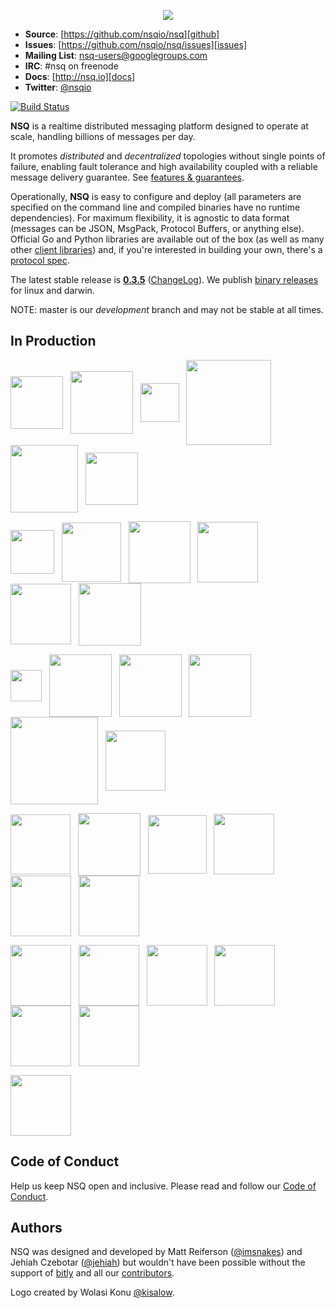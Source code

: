 <p align="center"><img src="http://nsq.io/static/img/nsq_blue.png"/></p>

 * **Source**: [https://github.com/nsqio/nsq][github]
 * **Issues**: [https://github.com/nsqio/nsq/issues][issues]
 * **Mailing List**: [nsq-users@googlegroups.com](https://groups.google.com/d/forum/nsq-users)
 * **IRC**: #nsq on freenode
 * **Docs**: [http://nsq.io][docs]
 * **Twitter**: [@nsqio][nsqio_twitter]

[![Build Status](https://secure.travis-ci.org/nsqio/nsq.svg?branch=master)](http://travis-ci.org/nsqio/nsq)

**NSQ** is a realtime distributed messaging platform designed to operate at scale, handling
billions of messages per day.

It promotes *distributed* and *decentralized* topologies without single points of failure,
enabling fault tolerance and high availability coupled with a reliable message delivery
guarantee.  See [features & guarantees][features_guarantees].

Operationally, **NSQ** is easy to configure and deploy (all parameters are specified on the command
line and compiled binaries have no runtime dependencies). For maximum flexibility, it is agnostic to
data format (messages can be JSON, MsgPack, Protocol Buffers, or anything else). Official Go and
Python libraries are available out of the box (as well as many other [client
libraries][client_libraries]) and, if you're interested in building your own, there's a [protocol
spec][protocol].

The latest stable release is **[0.3.5][latest_tag]** ([ChangeLog][changelog]). We publish [binary
releases][installing] for linux and darwin.

NOTE: master is our *development* branch and may not be stable at all times.

## In Production

<a href="http://bitly.com"><img src="http://nsq.io/static/img/bitly_logo.png" width="84" align="middle"/></a>&nbsp;&nbsp;
<a href="http://life360.com"><img src="http://nsq.io/static/img/life360_logo.png" width="100" align="middle"/></a>&nbsp;&nbsp;
<a href="http://hailocab.com"><img src="http://nsq.io/static/img/hailo_logo.png" width="62" align="middle"/></a>&nbsp;&nbsp;
<a href="http://simplereach.com"><img src="http://nsq.io/static/img/simplereach_logo.png" width="136" align="middle"/></a>&nbsp;&nbsp;
<a href="http://moz.com"><img src="http://nsq.io/static/img/moz_logo.png" width="108" align="middle"/></a>&nbsp;&nbsp;
<a href="http://path.com"><img src="http://nsq.io/static/img/path_logo.png" width="84" align="middle"/></a><br/>

<a href="http://segment.io"><img src="http://nsq.io/static/img/segmentio_logo.png" width="70" align="middle"/></a>&nbsp;&nbsp;
<a href="http://eventful.com"><img src="http://nsq.io/static/img/eventful_logo.png" width="95" align="middle"/></a>&nbsp;&nbsp;
<a href="http://energyhub.com"><img src="http://nsq.io/static/img/energyhub_logo.png" width="99" align="middle"/></a>&nbsp;&nbsp;
<a href="https://project-fifo.net"><img src="http://nsq.io/static/img/project_fifo.png" width="97" align="middle"/></a>&nbsp;&nbsp;
<a href="http://trendrr.com"><img src="http://nsq.io/static/img/trendrr_logo.png" width="97" align="middle"/></a>&nbsp;&nbsp;
<a href="http://reonomy.com"><img src="http://nsq.io/static/img/reonomy_logo.png" width="100" align="middle"/></a><br/>

<a href="http://hw-ops.com"><img src="http://nsq.io/static/img/heavy_water.png" width="50" align="middle"/></a>&nbsp;&nbsp;
<a href="http://lytics.io"><img src="http://nsq.io/static/img/lytics.png" width="100" align="middle"/></a>&nbsp;&nbsp;
<a href="http://mediaforge.com"><img src="http://nsq.io/static/img/rakuten.png" width="100" align="middle"/></a>&nbsp;&nbsp;
<a href="http://socialradar.com"><img src="http://nsq.io/static/img/socialradar_logo.png" width="100" align="middle"/></a>&nbsp;&nbsp;
<a href="http://wistia.com"><img src="http://nsq.io/static/img/wistia_logo.png" width="140" align="middle"/></a>&nbsp;&nbsp;
<a href="http://stripe.com"><img src="http://nsq.io/static/img/stripe_logo.png" width="96" align="middle"/></a><br/>

<a href="http://soundest.com"><img src="http://nsq.io/static/img/soundest_logo.png" width="96" align="middle"/></a>&nbsp;&nbsp;
<a href="http://docker.com"><img src="http://nsq.io/static/img/docker_logo.png" width="100" align="middle"/></a>&nbsp;&nbsp;
<a href="http://getweave.com"><img src="http://nsq.io/static/img/weave_logo.png" width="94" align="middle"/></a>&nbsp;&nbsp;
<a href="http://shipwire.com"><img src="http://nsq.io/static/img/shipwire_logo.png" width="97" align="middle"/></a>&nbsp;&nbsp;
<a href="http://digg.com"><img src="http://nsq.io/static/img/digg_logo.png" width="97" align="middle"/></a>&nbsp;&nbsp;
<a href="http://scalabull.com"><img src="http://nsq.io/static/img/scalabull_logo.png" width="97" align="middle"/></a><br/>

<a href="http://augury.com"><img src="http://nsq.io/static/img/augury_logo.png" width="97" align="middle"/></a>&nbsp;&nbsp;
<a href="http://buzzfeed.com"><img src="http://nsq.io/static/img/buzzfeed_logo.png" width="97" align="middle"/></a>&nbsp;&nbsp;
<a href="http://eztable.com"><img src="http://nsq.io/static/img/eztable_logo.png" width="97" align="middle"/></a>&nbsp;&nbsp;
<a href="http://dotabuff.com"><img src="http://nsq.io/static/img/dotabuff_logo.png" width="97" align="middle"/></a>&nbsp;&nbsp;
<a href="https://fastly.com"><img src="http://nsq.io/static/img/fastly_logo.png" width="97" align="middle"/></a>&nbsp;&nbsp;
<a href="https://talky.io"><img src="http://nsq.io/static/img/talky_logo.png" width="97" align="middle"/></a><br/>

<a href="https://groupme.com"><img src="http://nsq.io/static/img/groupme_logo.png" width="97" align="middle"/></a>&nbsp;&nbsp;

## Code of Conduct

Help us keep NSQ open and inclusive. Please read and follow our [Code of Conduct](CODE_OF_CONDUCT.md).

## Authors

NSQ was designed and developed by Matt Reiferson ([@imsnakes][snakes_twitter]) and Jehiah Czebotar
([@jehiah][jehiah_twitter]) but wouldn't have been possible without the support of
[bitly][bitly] and all our [contributors][contributors].

Logo created by Wolasi Konu [@kisalow][wolasi_twitter].

[docs]: http://nsq.io/
[github]: https://github.com/nsqio/nsq
[issues]: https://github.com/nsqio/nsq/issues
[changelog]: ChangeLog.md
[protocol]: http://nsq.io/clients/tcp_protocol_spec.html
[installing]: http://nsq.io/deployment/installing.html
[snakes_twitter]: https://twitter.com/imsnakes
[jehiah_twitter]: https://twitter.com/jehiah
[bitly]: https://bitly.com
[features_guarantees]: http://nsq.io/overview/features_and_guarantees.html
[latest_tag]: https://github.com/nsqio/nsq/releases/tag/v0.3.5
[contributors]: https://github.com/nsqio/nsq/graphs/contributors
[client_libraries]: http://nsq.io/clients/client_libraries.html
[nsqio_twitter]: https://twitter.com/nsqio
[wolasi_twitter]: https://twitter.com/kisalow
